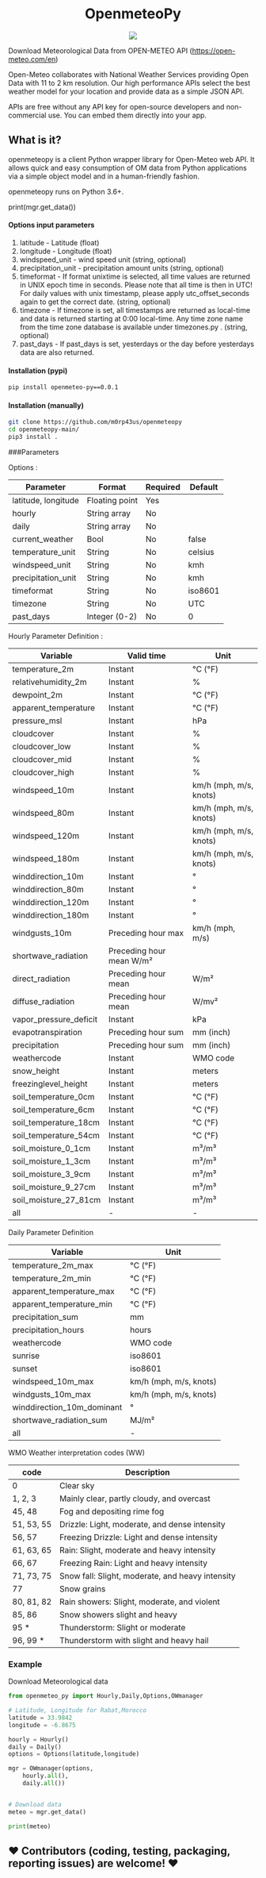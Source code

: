 <h1 align="center"> OpenmeteoPy </h1>

<p align="center">
  <img  src="https://cdn.substack.com/image/fetch/w_1360,c_limit,f_auto,q_auto:best,fl_progressive:steep/https%3A%2F%2Fbucketeer-e05bbc84-baa3-437e-9518-adb32be77984.s3.amazonaws.com%2Fpublic%2Fimages%2Ffd0d7953-5a9d-441c-b59f-4cde244503a1_934x461.png">
</p>

Download Meteorological Data from OPEN-METEO API (https://open-meteo.com/en)

Open-Meteo collaborates with National Weather Services providing Open Data with 11 to 2 km resolution. Our high performance APIs select the best weather model for your location and provide data as a simple JSON API.


APIs are free without any API key for open-source developers and non-commercial use. You can embed them directly into your app.

##  What is it?
openmeteopy is a client Python wrapper library for Open-Meteo  web API. It allows quick and easy consumption of OM data from Python applications via a simple object model and in a human-friendly fashion.

openmeteopy runs on Python 3.6+.

print(mgr.get_data())

#### Options input parameters

1. latitude - Latitude (float)
2. longitude - Longitude (float)
3. windspeed_unit - wind speed unit (string, optional)
4. precipitation_unit - precipitation amount units (string, optional)
5. timeformat - If format unixtime is selected, all time values are returned in UNIX epoch time in seconds. 
                Please note that all time is then in UTC! For daily values with unix timestamp, please apply utc_offset_seconds again to get the correct date. (string, optional)
6. timezone - If timezone is set, all timestamps are returned as local-time and data is returned starting at 0:00 local-time. 
                Any time zone name from the time zone database is available under timezones.py . (string, optional)
7. past_days - If past_days is set, yesterdays or the day before yesterdays data are also returned.


#### Installation (pypi)
```bash
pip install openmeteo-py==0.0.1
```
#### Installation (manually)
```bash
git clone https://github.com/m0rp43us/openmeteopy
cd openmeteopy-main/
pip3 install .
```
###Parameters


Options :

|Parameter	            |Format	        |Required	|Default|
|-----|--------|--------|--------|
|latitude, longitude	    |Floating point	|Yes|        |
|hourly	                |String array	|No|
|daily	                |String array	|No|
|current_weather	        |Bool	        |No|          false|
|temperature_unit	    |String	        |No|          celsius|
|windspeed_unit	        |String	        |No|          kmh|
|precipitation_unit	    |String          |No|         kmh|
|timeformat	            |String	        |No|          iso8601|
|timezone	            |String	        |No|	        UTC|
|past_days	            |Integer (0-2)	|No|          0|

Hourly Parameter Definition :

|Variable                |Valid time|	            Unit|
|-----|----|-----|
|temperature_2m|	            Instant	 |               °C (°F)|
|relativehumidity_2m|	        Instant	  |              %|
|dewpoint_2m	       |         Instant	 |               °C (°F)|
|apparent_temperature	|    Instant	      |          °C (°F)|
|pressure_msl	         |   Instant	       |         hPa|
|cloudcover	            |    Instant	      |          %|
|cloudcover_low	         |   Instant	        |        %|
|cloudcover_mid	          |  Instant	       |        %|
|cloudcover_high	         |   Instant	       |         %|
|windspeed_10m              | Instant           |      km/h (mph, m/s, knots)|
|windspeed_80m|               Instant            |     km/h (mph, m/s, knots)|
|windspeed_120m|              Instant             |  km/h (mph, m/s, knots)|
|windspeed_180m	|            Instant	             |   km/h (mph, m/s, knots)|
|winddirection_10m|           Instant|                 °|
|winddirection_80m |          Instant |                °|
|winddirection_120m |         Instant  |               °|
|winddirection_180m	 |       Instant	  |              °|
|windgusts_10m	      |      Preceding hour max|	    km/h (mph, m/s)|
|shortwave_radiation	 |       Preceding hour mean	    W/m²|
|direct_radiation	      |  Preceding hour mean	|    W/m²|
|diffuse_radiation	     |   Preceding hour mean	|    W/mv²|
|vapor_pressure_deficit	  |  Instant	   |             kPa|
|evapotranspiration	       | Preceding hour sum|	    mm (inch)|
|precipitation	            |Preceding hour sum	|    mm (inch)|
|weathercode	               | Instant	  |              WMO code|
|snow_height	                |Instant	|                meters|
|freezinglevel_height|	    Instant	     |           meters|
|soil_temperature_0cm |       Instant |                °C (°F)|
|soil_temperature_6cm  |      Instant     |            °C (°F)|
|soil_temperature_18cm  |     Instant  |               °C (°F)|
|soil_temperature_54cm	 |   Instant	     |           °C (°F)|
|soil_moisture_0_1cm      |   Instant   |              m³/m³|
|soil_moisture_1_3cm       |  Instant       |          m³/m³|
|soil_moisture_3_9cm        | Instant    |             m³/m³|
|soil_moisture_9_27cm        |Instant        |         m³/m³|
|soil_moisture_27_81cm|	    Instant	      |          m³/m³|
|all|-|-|

Daily Parameter Definition

|Variable	        |            Unit|
|----|------|
|temperature_2m_max            |  °C (°F)|
|temperature_2m_min	          |  °C (°F)|
|apparent_temperature_max    |    °C (°F)|
|apparent_temperature_min	  |  °C (°F)|
|precipitation_sum	       |     mm|
|precipitation_hours	          |  hours|
|weathercode	                 |   WMO code|
|sunrise                      |   iso8601|
|sunset	                     |   iso8601|
|windspeed_10m_max|km/h (mph, m/s, knots)|
|windgusts_10m_max	        |    km/h (mph, m/s, knots)|
|winddirection_10m_dominant|	    °|
|shortwave_radiation_sum|	        MJ/m²|
|all|-|


WMO Weather interpretation codes (WW)

|code     |   Description|
|------|-------|
|0|	            Clear sky|
|1, 2, 3|	        Mainly clear, partly cloudy, and overcast|
|45, 48	 |       Fog and depositing rime fog|
|51, 53, 55|	    Drizzle: Light, moderate, and dense intensity|
|56, 57	    |    Freezing Drizzle: Light and dense intensity|
|61, 63, 65	 |   Rain: Slight, moderate and heavy intensity|
|66, 67	    |    Freezing Rain: Light and heavy intensity|
|71, 73, 75	 |   Snow fall: Slight, moderate, and heavy intensity|
|77	          |  Snow grains|
|80, 81, 82|	    Rain showers: Slight, moderate, and violent|
|85, 86	    |    Snow showers slight and heavy|
|95 *	       | Thunderstorm: Slight or moderate|
|96, 99 *	    |Thunderstorm with slight and heavy hail|

### Example

Download Meteorological data

```python
from openmeteo_py import Hourly,Daily,Options,OWmanager

# Latitude, Longitude for Rabat,Morocco
latitude = 33.9842
longitude = -6.8675

hourly = Hourly()
daily = Daily()
options = Options(latitude,longitude)

mgr = OWmanager(options,
    hourly.all(),
    daily.all())


# Download data
meteo = mgr.get_data()

print(meteo)

```



## :heart:  Contributors (coding, testing, packaging, reporting issues) are welcome! :heart:
